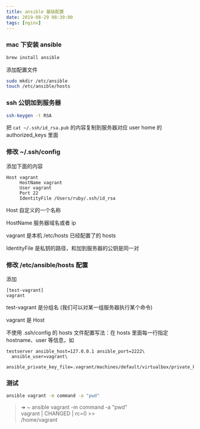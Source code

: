 ```yaml
---
title: ansible 基础配置
date: 2019-08-29 08:39:00
tags: [nginx]
---
```



### mac 下安装 ansible

```bash
brew install ansible
```

添加配置文件

```bash
sudo mkdir /etc/ansible
touch /etc/ansible/hosts
```


### ssh 公钥加到服务器

```bash
ssh-keygen -t RSA
```

把 `cat ~/.ssh/id_rsa.pub` 的内容复制到服务器对应 user home 的 authorized_keys 里面


### 修改  ~/.ssh/config

添加下面的内容

```
Host vagrant
     HostName vagrant
     User vagrant
     Port 22
     IdentityFile /Users/ruby/.ssh/id_rsa
```

Host 自定义的一个名称

HostName 服务器域名或者 ip

vagrant 是本机 /etc/hosts 已经配置了的 hosts

IdentityFile 是私钥的路径，和加到服务器的公钥是同一对


### 修改 /etc/ansible/hosts 配置

添加

```
[test-vagrant]
vagrant
```

test-vagrant 是分组名 (我们可以对某一组服务器执行某个命令)

vagrant 是 Host 

不使用 .ssh/config 的 hosts 文件配置写法：在 hosts 里面每一行指定 hostname、user 等信息，如

```
testserver ansible_host=127.0.0.1 ansible_port=2222\
  ansible_user=vagrant\
  ansible_private_key_file=.vagrant/machines/default/virtualbox/private_key
```


### 测试 

```bash
ansible vagrant -m command -a "pwd"
```

> ➜  ~ ansible vagrant -m command -a "pwd"  
vagrant | CHANGED | rc=0 >>  
/home/vagrant  

